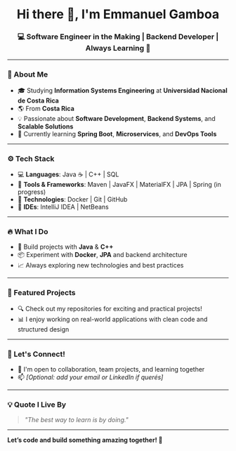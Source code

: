<h1 align="center">Hi there 👋, I'm Emmanuel Gamboa</h1>
<h3 align="center">💻 Software Engineer in the Making | Backend Developer | Always Learning 🚀</h3>

---

### 📍 About Me

- 🎓 Studying **Information Systems Engineering** at **Universidad Nacional de Costa Rica**  
- 🌎 From **Costa Rica**
- 💡 Passionate about **Software Development**, **Backend Systems**, and **Scalable Solutions**
- 🌱 Currently learning **Spring Boot**, **Microservices**, and **DevOps Tools**

---

### ⚙️ Tech Stack

- 💻 **Languages**: Java ☕ | C++ | SQL
- 🔧 **Tools & Frameworks**: Maven | JavaFX | MaterialFX | JPA | Spring (in progress)
- 🐳 **Technologies**: Docker | Git | GitHub
- 💼 **IDEs**: IntelliJ IDEA | NetBeans

---

### 🔥 What I Do

- 🧠 Build projects with **Java** & **C++**
- 📦 Experiment with **Docker**, **JPA** and backend architecture
- 📈 Always exploring new technologies and best practices

---

### 📂 Featured Projects

- 🔍 Check out my repositories for exciting and practical projects!
- 📊 I enjoy working on real-world applications with clean code and structured design

---

### 🤝 Let's Connect!

- 💬 I'm open to collaboration, team projects, and learning together
- 📫 _[Optional: add your email or LinkedIn if querés]_

---

### 💡 Quote I Live By
> *"The best way to learn is by doing."*

---

**Let’s code and build something amazing together! 🚀**
